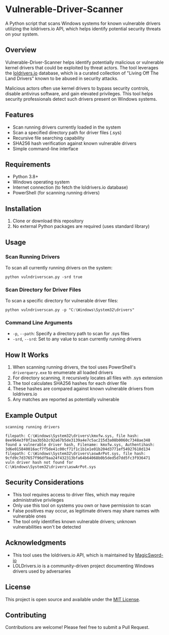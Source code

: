 # Vulnerable-Driver-Scanner

A Python script that scans Windows systems for known vulnerable drivers utilizing the loldrivers.io API, which helps identify potential security threats on your system.

## Overview

Vulnerable-Driver-Scanner helps identify potentially malicious or vulnerable kernel drivers that could be exploited by threat actors. The tool leverages the [loldrivers.io](https://www.loldrivers.io/) database, which is a curated collection of "Living Off The Land Drivers" known to be abused in security attacks.

Malicious actors often use kernel drivers to bypass security controls, disable antivirus software, and gain elevated privileges. This tool helps security professionals detect such drivers present on Windows systems.

## Features

- Scan running drivers currently loaded in the system
- Scan a specified directory path for driver files (.sys)
- Recursive file searching capability
- SHA256 hash verification against known vulnerable drivers
- Simple command-line interface

## Requirements

- Python 3.8+
- Windows operating system
- Internet connection (to fetch the loldrivers.io database)
- PowerShell (for scanning running drivers)

## Installation

1. Clone or download this repository
2. No external Python packages are required (uses standard library)

## Usage

### Scan Running Drivers

To scan all currently running drivers on the system:

```
python vulndriverscan.py -srd true
```

### Scan Directory for Driver Files

To scan a specific directory for vulnerable driver files:

```
python vulndriverscan.py -p "C:\Windows\System32\drivers"
```

### Command Line Arguments

- `-p`, `--path`: Specify a directory path to scan for .sys files
- `-srd`, `--srd`: Set to any value to scan currently running drivers

## How It Works

1. When scanning running drivers, the tool uses PowerShell's `driverquery.exe` to enumerate all loaded drivers
2. For directory scanning, it recursively locates all files with .sys extension
3. The tool calculates SHA256 hashes for each driver file
4. These hashes are compared against known vulnerable drivers from loldrivers.io
5. Any matches are reported as potentially vulnerable

## Example Output

```
scanning running drivers

filepath: C:\Windows\System32\drivers\kmxfw.sys, file hash: 8ee964e3f0f2aa3b5b2c92a67b5de3139a4e7c5ac215d3a08b0060c7348ae348
found a vulnerable driver hash, Filename: kmxfw.sys, Authentihash: 3d6e015840016acf7f5de41c00cf71f1c1b1e1e01b204d3771ef54927610d134
filepath: C:\Windows\System32\drivers\aswArPot.sys, file hash: 9cfd9c7d37657f96df9aa24f432313bfa64b64068b0b5ded5d7dd5fc3f936471
vuln driver hash not found for C:\Windows\System32\drivers\aswArPot.sys
```

## Security Considerations

- This tool requires access to driver files, which may require administrative privileges
- Only use this tool on systems you own or have permission to scan
- False positives may occur, as legitimate drivers may share names with vulnerable ones
- The tool only identifies known vulnerable drivers; unknown vulnerabilities won't be detected

## Acknowledgments

- This tool uses the loldrivers.io API, which is maintained by [MagicSword-io](https://github.com/magicsword-io/LOLDrivers)
- LOLDrivers.io is a community-driven project documenting Windows drivers used by adversaries

## License

This project is open source and available under the [MIT License](LICENSE).

## Contributing

Contributions are welcome! Please feel free to submit a Pull Request.
